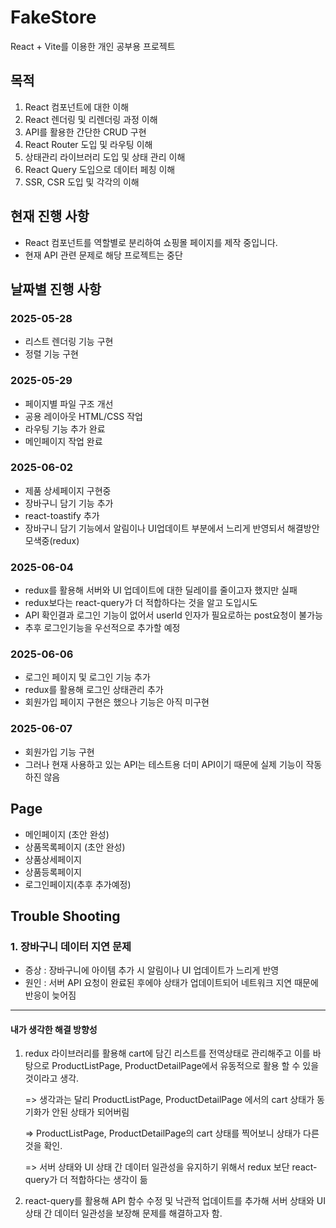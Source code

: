 # FakeStore

React + Vite를 이용한 개인 공부용 프로젝트

## 목적

1. React 컴포넌트에 대한 이해
2. React 렌더링 및 리렌더링 과정 이해
3. API를 활용한 간단한 CRUD 구현
4. React Router 도입 및 라우팅 이해
5. 상태관리 라이브러리 도입 및 상태 관리 이해
6. React Query 도입으로 데이터 페칭 이해
7. SSR, CSR 도입 및 각각의 이해

## 현재 진행 사항

- React 컴포넌트를 역할별로 분리하여 쇼핑몰 페이지를 제작 중입니다.
- 현재 API 관련 문제로 해당 프로젝트는 중단

## 날짜별 진행 사항

### 2025-05-28

- 리스트 렌더링 기능 구현
- 정렬 기능 구현

### 2025-05-29

- 페이지별 파일 구조 개선
- 공용 레이아웃 HTML/CSS 작업
- 라우팅 기능 추가 완료
- 메인페이지 작업 완료

### 2025-06-02

- 제품 상세페이지 구현중
- 장바구니 담기 기능 추가
- react-toastify 추가
- 장바구니 담기 기능에서 알림이나 UI업데이트 부분에서 느리게 반영되서 해결방안 모색중(redux)

### 2025-06-04

- redux를 활용해 서버와 UI 업데이트에 대한 딜레이를 줄이고자 했지만 실패
- redux보다는 react-query가 더 적합하다는 것을 알고 도입시도
- API 확인결과 로그인 기능이 없어서 userId 인자가 필요로하는 post요청이 불가능
- 추후 로그인기능을 우선적으로 추가할 예정

### 2025-06-06

- 로그인 페이지 및 로그인 기능 추가
- redux를 활용해 로그인 상태관리 추가
- 회원가입 페이지 구현은 했으나 기능은 아직 미구현

### 2025-06-07

- 회원가입 기능 구현
- 그러나 현재 사용하고 있는 API는 테스트용 더미 API이기 때문에 실제 기능이 작동하진 않음

## Page

- 메인페이지 (초안 완성)
- 상품목록페이지 (초안 완성)
- 상품상세페이지
- 상품등록페이지
- 로그인페이지(추후 추가예정)

## Trouble Shooting

### 1. 장바구니 데이터 지연 문제

- 증상 : 장바구니에 아이템 추가 시 알림이나 UI 업데이트가 느리게 반영
- 원인 : 서버 API 요청이 완료된 후에야 상태가 업데이트되어 네트워크 지연 때문에 반응이 늦어짐

---

#### 내가 생각한 해결 방향성

1. redux 라이브러리를 활용해 cart에 담긴 리스트를 전역상태로 관리해주고 이를 바탕으로 ProductListPage, ProductDetailPage에서 유동적으로 활용 할 수 있을 것이라고 생각.

   => 생각과는 달리 ProductListPage, ProductDetailPage 에서의 cart 상태가 동기화가 안된 상태가 되어버림

   => ProductListPage, ProductDetailPage의 cart 상태를 찍어보니 상태가 다른 것을 확인.

   => 서버 상태와 UI 상태 간 데이터 일관성을 유지하기 위해서 redux 보단 react-query가 더 적합하다는 생각이 듦

2. react-query를 활용해 API 함수 수정 및 낙관적 업데이트를 추가해 서버 상태와 UI 상태 간 데이터 일관성을 보장해 문제를 해결하고자 함.
